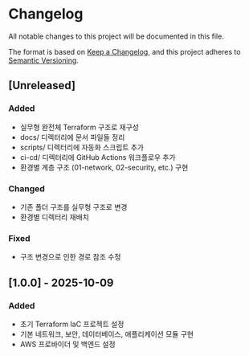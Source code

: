 # Changelog

All notable changes to this project will be documented in this file.

The format is based on [Keep a Changelog](https://keepachangelog.com/en/1.0.0/),
and this project adheres to [Semantic Versioning](https://semver.org/spec/v2.0.0.html).

## [Unreleased]

### Added
- 실무형 완전체 Terraform 구조로 재구성
- docs/ 디렉터리에 문서 파일들 정리
- scripts/ 디렉터리에 자동화 스크립트 추가
- ci-cd/ 디렉터리에 GitHub Actions 워크플로우 추가
- 환경별 계층 구조 (01-network, 02-security, etc.) 구현

### Changed
- 기존 폴더 구조를 실무형 구조로 변경
- 환경별 디렉터리 재배치

### Fixed
- 구조 변경으로 인한 경로 참조 수정

## [1.0.0] - 2025-10-09

### Added
- 초기 Terraform IaC 프로젝트 설정
- 기본 네트워크, 보안, 데이터베이스, 애플리케이션 모듈 구현
- AWS 프로바이더 및 백엔드 설정